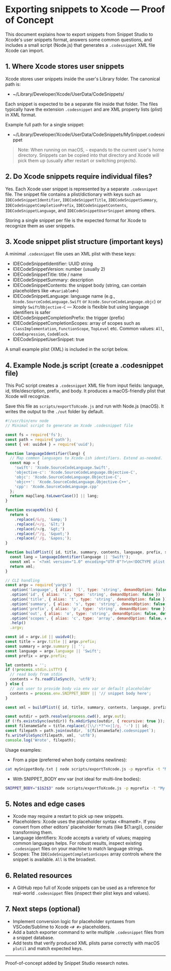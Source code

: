 # Exporting snippets to Xcode — Proof of Concept

This document explains how to export snippets from Snippet Studio to Xcode's user snippets format, answers some common questions, and includes a small script (Node.js) that generates a `.codesnippet` XML file Xcode can import.

## 1. Where Xcode stores user snippets

Xcode stores user snippets inside the user's Library folder. The canonical path is:

- ~/Library/Developer/Xcode/UserData/CodeSnippets/

Each snippet is expected to be a separate file inside that folder. The files typically have the extension `.codesnippet` and are XML property lists (plist) in XML format.

Example full path for a single snippet:

- ~/Library/Developer/Xcode/UserData/CodeSnippets/MySnippet.codesnippet

> Note: When running on macOS, `~` expands to the current user's home directory. Snippets can be copied into that directory and Xcode will pick them up (usually after restart or switching projects).

## 2. Do Xcode snippets require individual files?

Yes. Each Xcode user snippet is represented by a separate `.codesnippet` file. The snippet file contains a plist/dictionary with keys such as `IDECodeSnippetIdentifier`, `IDECodeSnippetTitle`, `IDECodeSnippetSummary`, `IDECodeSnippetCompletionPrefix`, `IDECodeSnippetContents`, `IDECodeSnippetLanguage`, and `IDECodeSnippetUserSnippet` among others.

Storing a single snippet per file is the expected format for Xcode to recognize them as user snippets.

## 3. Xcode snippet plist structure (important keys)

A minimal `.codesnippet` file uses an XML plist with these keys:

- IDECodeSnippetIdentifier: UUID string
- IDECodeSnippetVersion: number (usually 2)
- IDECodeSnippetTitle: title / name
- IDECodeSnippetSummary: description
- IDECodeSnippetContents: the snippet body (string, can contain placeholders like `<#variable#>`)
- IDECodeSnippetLanguage: language name (e.g., `Xcode.SourceCodeLanguage.Swift` or `Xcode.SourceCodeLanguage.objc`) or simply `Swift`/`Objective-C` — Xcode is flexible but using language identifiers is safer
- IDECodeSnippetCompletionPrefix: the trigger (prefix)
- IDECodeSnippetCompletionScopes: array of scopes such as `ClassImplementation`, `FunctionScope`, `TopLevel` etc. Common values: `All`, `CodeExpression`, `CodeBlock`.
- IDECodeSnippetUserSnippet: true

A small example plist (XML) is included in the script below.

## 4. Example Node.js script (create a .codesnippet file)

This PoC script creates a `.codesnippet` XML file from input fields: language, id, title/description, prefix, and body. It produces a macOS-friendly plist that Xcode will recognize.

Save this file as `scripts/exportToXcode.js` and run with Node.js (macOS). It writes the output to the `./out` folder by default.

```js
#!/usr/bin/env node
// Minimal script to generate an Xcode .codesnippet file

const fs = require('fs');
const path = require('path');
const { v4: uuidv4 } = require('uuid');

function languageIdentifier(lang) {
  // Map common languages to Xcode-ish identifiers. Extend as-needed.
  const map = {
    'swift': 'Xcode.SourceCodeLanguage.Swift',
    'objective-c': 'Xcode.SourceCodeLanguage.Objective-C',
    'objc': 'Xcode.SourceCodeLanguage.Objective-C',
    'objc++': 'Xcode.SourceCodeLanguage.Objective-C++',
    'cpp': 'Xcode.SourceCodeLanguage.cpp'
  };
  return map[lang.toLowerCase()] || lang;
}

function escapeXml(s) {
  return s
    .replace(/&/g, '&amp;')
    .replace(/</g, '&lt;')
    .replace(/>/g, '&gt;')
    .replace(/"/g, '&quot;')
    .replace(/'/g, '&apos;');
}

function buildPlist({ id, title, summary, contents, language, prefix, scopes = ['All'] }) {
  const lang = languageIdentifier(language || 'Swift');
  const xml = `<?xml version="1.0" encoding="UTF-8"?>\n<!DOCTYPE plist PUBLIC "-//Apple//DTD PLIST 1.0//EN" "http://www.apple.com/DTDs/PropertyList-1.0.dtd">\n<plist version="1.0">\n<dict>\n  <key>IDECodeSnippetIdentifier</key>\n  <string>${escapeXml(id)}</string>\n  <key>IDECodeSnippetVersion</key>\n  <integer>2</integer>\n  <key>IDECodeSnippetTitle</key>\n  <string>${escapeXml(title)}</string>\n  <key>IDECodeSnippetSummary</key>\n  <string>${escapeXml(summary)}</string>\n  <key>IDECodeSnippetContents</key>\n  <string>${escapeXml(contents)}</string>\n  <key>IDECodeSnippetLanguage</key>\n  <string>${escapeXml(lang)}</string>\n  <key>IDECodeSnippetCompletionPrefix</key>\n  <string>${escapeXml(prefix)}</string>\n  <key>IDECodeSnippetCompletionScopes</key>\n  <array>\n${scopes.map(s => `    <string>${escapeXml(s)}</string>`).join('\n')}\n  </array>\n  <key>IDECodeSnippetUserSnippet</key>\n  <true/>\n</dict>\n</plist>\n`;
  return xml;
}

// CLI handling
const argv = require('yargs')
  .option('language', { alias: 'l', type: 'string', demandOption: false })
  .option('id', { alias: 'i', type: 'string', demandOption: false })
  .option('title', { alias: 't', type: 'string', demandOption: false })
  .option('summary', { alias: 's', type: 'string', demandOption: false })
  .option('prefix', { alias: 'p', type: 'string', demandOption: true })
  .option('out', { alias: 'o', type: 'string', demandOption: false, default: './out' })
  .option('scopes', { alias: 'c', type: 'array', demandOption: false, default: ['All'] })
  .help()
  .argv;

const id = argv.id || uuidv4();
const title = argv.title || argv.prefix;
const summary = argv.summary || '';
const language = argv.language || 'Swift';
const prefix = argv.prefix;

let contents = '';
if (!process.stdin.isTTY) {
  // read body from stdin
  contents = fs.readFileSync(0, 'utf8');
} else {
  // ask user to provide body via env var or default placeholder
  contents = process.env.SNIPPET_BODY || '// snippet body here';
}

const xml = buildPlist({ id, title, summary, contents, language, prefix, scopes: argv.scopes });

const outdir = path.resolve(process.cwd(), argv.out);
if (!fs.existsSync(outdir)) fs.mkdirSync(outdir, { recursive: true });
const filenameSafe = title.replace(/[\\/:*?"<>|]/g, '-') || id;
const filepath = path.join(outdir, `${filenameSafe}.codesnippet`);
fs.writeFileSync(filepath, xml, 'utf8');
console.log('Wrote', filepath);
```

Usage examples:

- From a pipe (preferred when body contains newlines):

```bash
cat mySnippetBody.txt | node scripts/exportToXcode.js -p myprefix -t "My Snippet" -l swift -o ./out
```

- With SNIPPET_BODY env var (not ideal for multi-line bodies):

```bash
SNIPPET_BODY="$1$2$3" node scripts/exportToXcode.js -p myprefix -t "My Snippet"
```

## 5. Notes and edge cases

- Xcode may require a restart to pick up new snippets.
- Placeholders: Xcode uses the placeholder syntax <#name#>. If you convert from other editors' placeholder formats (like ${1:arg}), consider transforming them.
- Language identifiers: Xcode accepts a variety of values; mapping common languages helps. For robust results, inspect existing `.codesnippet` files on your machine to match language strings.
- Scopes: The `IDECodeSnippetCompletionScopes` array controls where the snippet is available. `All` is the broadest.

## 6. Related resources

- A GitHub repo full of Xcode snippets can be used as a reference for real-world `.codesnippet` files (inspect their plist keys and values).


## 7. Next steps (optional)

- Implement conversion logic for placeholder syntaxes from VSCode/Sublime to Xcode `<# #>` placeholders.
- Add a batch exporter command to write multiple `.codesnippet` files from a snippet database.
- Add tests that verify produced XML plists parse correctly with macOS `plutil` and match expected keys.


---

Proof-of-concept added by Snippet Studio research notes.
